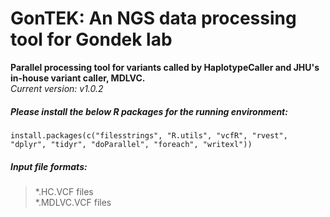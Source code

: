 # GonTEK: An NGS data processing tool for Gondek lab
**Parallel processing tool for variants called by HaplotypeCaller and JHU's in-house variant caller, MDLVC.**    
*Current version: v1.0.2*

##### Please install the below R packages for the running environment:
```
install.packages(c("filesstrings", "R.utils", "vcfR", "rvest", "dplyr", "tidyr", "doParallel", "foreach", "writexl"))
```

##### Input file formats:
> *.HC.VCF files    
> *.MDLVC.VCF files    

